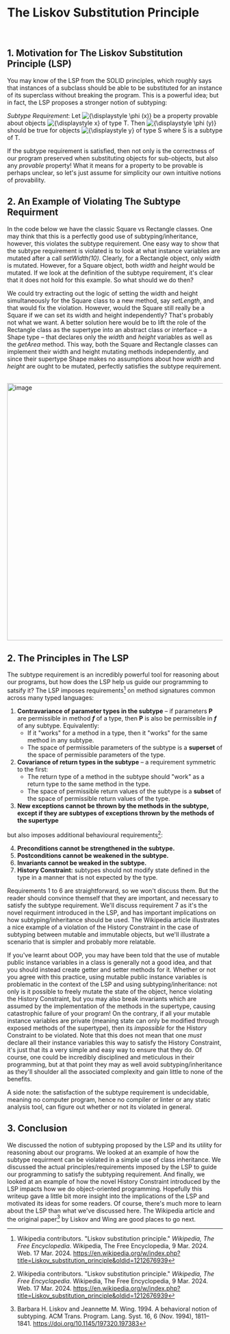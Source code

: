 
# The Liskov Substitution Principle
​
## 1. Motivation for The Liskov Substitution Principle (LSP)
You may know of the LSP from the SOLID principles, which roughly says that instances of a subclass should be able to be substituted for an instance of its superclass without breaking the program. This is a powerful idea; but in fact, the LSP proposes a stronger notion of subtyping:

_Subtype Requirement_: Let ![{\displaystyle \phi (x)}](https://wikimedia.org/api/rest_v1/media/math/render/svg/546b660b2f3cfb5f34be7b3ed8371d54f5c74227) be a property provable about objects ![{\displaystyle x}](https://wikimedia.org/api/rest_v1/media/math/render/svg/87f9e315fd7e2ba406057a97300593c4802b53e4) of type T. Then ![{\displaystyle \phi (y)}](https://wikimedia.org/api/rest_v1/media/math/render/svg/db7ffe2f7daf9bae8d3f2711b2fd67348aceb3dc) should be true for objects ![{\displaystyle y}](https://wikimedia.org/api/rest_v1/media/math/render/svg/b8a6208ec717213d4317e666f1ae872e00620a0d) of type S where S is a subtype of T.

If the subtype requirement is satisfied, then not only is the correctness of our program preserved when substituting objects for sub-objects, but also any *provable* property! What it means for a property to be provable is perhaps unclear, so let's just assume for simplicity our own intuitive notions of provability.

## 2. An Example of Violating The Subtype Requirment
In the code below we have the classic Square vs Rectangle classes. One may think that this is a perfectly good use of subtyping/inheritance, however, this violates the subtype requirement. One easy way to show that the subtype requirement is violated is to look at what instance variables are mutated after a call *setWidth(10)*. Clearly, for a Rectangle object, only *width* is mutated. However, for a Square object, both *width* and *height* would be mutated. If we look at the definition of the subtype requirement, it's clear that it does not hold for this example. So what should we do then? 

We could try extracting out the logic of setting the width and height simultaneously for the Square class to a new method, say *setLength*, and that would fix the violation. However, would the Square still really be a Square if we can set its width and height independently? That's probably not what we want. A better solution here would be to lift the role of the Rectangle class as the supertype into an abstract class or interface – a Shape type – that declares only the *width* and *height* variables as well as the *getArea* method. This way, both the Square and Rectangle classes can implement their width and height mutating methods independently, and since their supertype Shape makes no assumptions about how *width* and *height* are ought to be mutated, perfectly satisfies the subtype requirement.

\
<img width="600" alt="image" src="https://github.com/learning-software-engineering/learning-software-engineering.github.io/assets/72905894/f7053ce9-dce1-49ff-881b-71d0ca4d9f8b">



## 2. The Principles in The LSP
The subtype requirement is an incredibly powerful tool for reasoning about our programs, but how does the LSP help us guide our programming to satsify it? The LSP imposes requirements[^1] on method signatures common across many typed languages:

 1. **Contravariance of parameter types in the subtype** – if parameters **P** are permissible in method ***f*** of a type, then **P** is also be permissible in ***f*** of any subtype. Equivalently:
	- If it "works" for a method in a type, then it "works" for the same method in any subtype.
	- The space of permissible parameters of the subtype is a **superset** of the space of permissible parameters of the type.
2. **Covariance of return types in the subtype** – a requirement symmetric to the first:
	- The return type of a method in the subtype should "work" as a return type to the same method in the type.
	- The space of permissible return values of the subtype is a **subset** of the space of permissible return values of the type.
3. **New exceptions cannot be thrown by the methods in the subtype, except if they are subtypes of exceptions thrown by the methods of the supertype**

but also imposes additional behavioural requirements[^1]:

4. **Preconditions cannot be strengthened in the subtype.**
5. **Postconditions cannot be weakened in the subtype.**
6. **Invariants cannot be weaked in the subtype.**
7. **History Constraint:** subtypes should not modify state defined in the type in a manner that is not expected by the type.

Requirements 1 to 6 are straightforward, so we won't discuss them. But the reader should convince themself that they are important, and necessary to satisfy the subtype requirement. We'll discuss requirement 7 as it's the novel requirment introduced in the LSP, and has important implications on how subtyping/inheritance should be used. The Wikipedia article illustrates a nice example of a violation of the History Constraint in the case of subtyping between mutable and immutable objects, but we'll illustrate a scenario that is simpler and probably more relatable.

If you've learnt about OOP, you may have been told that the use of mutable public instance variables in a class is generally not a good idea, and that you should instead create getter and setter methods for it. Whether or not you agree with this practice, using mutable public instance variables is problematic in the context of the LSP and using subtyping/inheritance: not only is it possible to freely mutate the state of the object, hence violating the History Constraint, but you may also break invariants which are assumed by the implementation of the methods in the supertype, causing catastrophic failure of your program! On the contrary, if all your mutable instance variables are private (meaning state can only be modified through exposed methods of the supertype), then its *impossible* for the History Constraint to be violated. Note that this does not mean that one *must* declare all their instance variables this way to satisfy the History Constraint, it's just that its a very simple and easy way to ensure that they do. Of course, one could be incredibly disciplined and meticulous in their programming, but at that point they may as well avoid subtyping/inheritance as they'll shoulder all the associated complexity and gain little to none of the benefits.

A side note: the satisfaction of the subtype requirement is undecidable, meaning no computer program, hence no compiler or linter or any static analysis tool, can figure out whether or not its violated in general.

## 3. Conclusion
We discussed the notion of subtyping proposed by the LSP and its utility for reasoning about our programs. We looked at an example of how the subtype requirment can be violated in a simple use of class inheritance. We discussed the actual principles/requirements imposed by the LSP to guide our programming to satisfy the subtyping requirement. And finally, we looked at an example of how the novel History Constraint introduced by the LSP impacts how we do object-oriented programming. Hopefully this writeup gave a little bit more insight into the implications of the LSP and motivated its ideas for some readers. Of course, there's much more to learn about the LSP than what we've discussed here. The Wikipedia article and the original paper[^2] by Liskov and Wing are good places to go next.



[^1]: Wikipedia contributors. "Liskov substitution principle." _Wikipedia, The Free Encyclopedia_. Wikipedia, The Free Encyclopedia, 9 Mar. 2024. Web. 17 Mar. 2024. https://en.wikipedia.org/w/index.php?title=Liskov_substitution_principle&oldid=1212676939

[^2]: Barbara H. Liskov and Jeannette M. Wing. 1994. A behavioral notion of subtyping. ACM Trans. Program. Lang. Syst. 16, 6 (Nov. 1994), 1811–1841. https://doi.org/10.1145/197320.197383
